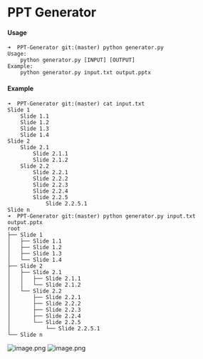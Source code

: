 # PPT Generator

#### Usage
```
➜  PPT-Generator git:(master) python generator.py 
Usage: 
	python generator.py [INPUT] [OUTPUT]
Example: 
	python generator.py input.txt output.pptx
```

#### Example
```
➜  PPT-Generator git:(master) cat input.txt 
Slide 1
    Slide 1.1
    Slide 1.2
    Slide 1.3
    Slide 1.4
Slide 2
    Slide 2.1
        Slide 2.1.1
        Slide 2.1.2
    Slide 2.2
        Slide 2.2.1
        Slide 2.2.2
        Slide 2.2.3
        Slide 2.2.4
        Slide 2.2.5
            Slide 2.2.5.1
Slide n
➜  PPT-Generator git:(master) python generator.py input.txt output.pptx
root
├── Slide 1
│   ├── Slide 1.1
│   ├── Slide 1.2
│   ├── Slide 1.3
│   └── Slide 1.4
├── Slide 2
│   ├── Slide 2.1
│   │   ├── Slide 2.1.1
│   │   └── Slide 2.1.2
│   └── Slide 2.2
│       ├── Slide 2.2.1
│       ├── Slide 2.2.2
│       ├── Slide 2.2.3
│       ├── Slide 2.2.4
│       └── Slide 2.2.5
│           └── Slide 2.2.5.1
└── Slide n
```

![image.png](https://upload-images.jianshu.io/upload_images/2355077-2a1ecdfca171a2e7.png?imageMogr2/auto-orient/strip%7CimageView2/2/w/1240)
![image.png](https://upload-images.jianshu.io/upload_images/2355077-16fe4b49f622e2cd.png?imageMogr2/auto-orient/strip%7CimageView2/2/w/1240)
